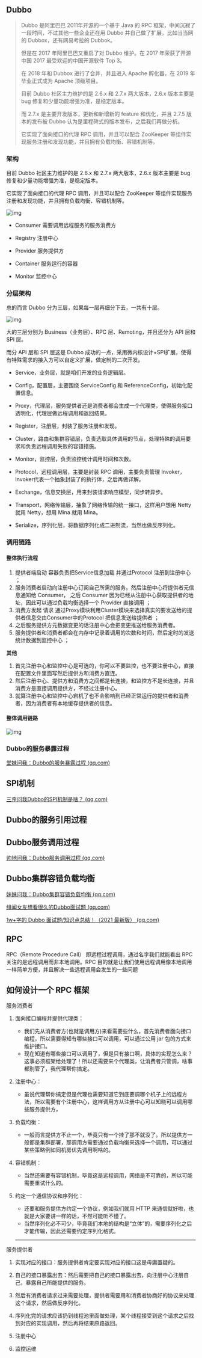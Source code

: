 





## Dubbo

> Dubbo 是阿里巴巴 2011年开源的一个基于 Java 的 RPC 框架，中间沉寂了一段时间，不过其他一些企业还在用 Dubbo 并自己做了扩展，比如当当网的 Dubbox，还有网易考拉的 Dubbok。
>
> 但是在 2017 年阿里巴巴又重启了对 Dubbo 维护。在 2017 年荣获了开源中国 2017 最受欢迎的中国开源软件 Top 3。
>
> 在 2018 年和 Dubbox 进行了合并，并且进入 Apache 孵化器，在 2019 年毕业正式成为 Apache 顶级项目。
>
> 目前 Dubbo 社区主力维护的是 2.6.x 和 2.7.x 两大版本，2.6.x 版本主要是 bug 修复和少量功能增强为准，是稳定版本。
>
> 而 2.7.x 是主要开发版本，更新和新增新的 feature 和优化，并且 2.7.5 版本的发布被 Dubbo 认为是里程碑式的版本发布，之后我们再做分析。
>
> 它实现了面向接口的代理 RPC 调用，并且可以配合 ZooKeeper 等组件实现服务注册和发现功能，并且拥有负载均衡、容错机制等。

### 架构

目前 Dubbo 社区主力维护的是 2.6.x 和 2.7.x 两大版本，2.6.x 版本主要是 bug 修复和少量功能增强为准，是稳定版本。

它实现了面向接口的代理 RPC 调用，并且可以配合 ZooKeeper 等组件实现服务注册和发现功能，并且拥有负载均衡、容错机制等。

![img](../_media/analysis/netty/wpsC5FF.tmp.jpg) 

- Consumer 需要调用远程服务的服务消费方

- Registry	注册中心

- Provider	服务提供方

- Container  服务运行的容器

- Monitor	监控中心

### 分层架构

总的而言 Dubbo 分为三层，如果每一层再细分下去，一共有十层。

![img](../_media/analysis/netty/wpsC600.tmp.jpg) 

大的三层分别为 Business（业务层）、RPC 层、Remoting，并且还分为 API 层和 SPI 层。

而分 API 层和 SPI 层这是 Dubbo 成功的一点，采用微内核设计+SPI扩展，使得有特殊需求的接入方可以自定义扩展，做定制的二次开发。

- Service，业务层，就是咱们开发的业务逻辑层。

- Config，配置层，主要围绕 ServiceConfig 和 ReferenceConfig，初始化配置信息。

- Proxy，代理层，服务提供者还是消费者都会生成一个代理类，使得服务接口透明化，代理层做远程调用和返回结果。

- Register，注册层，封装了服务注册和发现。

- Cluster，路由和集群容错层，负责选取具体调用的节点，处理特殊的调用要求和负责远程调用失败的容错措施。

- Monitor，监控层，负责监控统计调用时间和次数。

- Protocol，远程调用层，主要是封装 RPC 调用，主要负责管理 Invoker，Invoker代表一个抽象封装了的执行体，之后再做详解。

- Exchange，信息交换层，用来封装请求响应模型，同步转异步。

- Transport，网络传输层，抽象了网络传输的统一接口，这样用户想用 Netty 就用 Netty，想用 Mina 就用 Mina。

- Serialize，序列化层，将数据序列化成二进制流，当然也做反序列化。

### 调用链路

#### 整体执行流程

1. 提供者端启动 容器负责把Service信息加载 并通过Protocol 注册到注册中心 ；
2. 服务消费者启动向注册中心订阅自己所需的服务。然后注册中心将提供者元信息通知给 Consumer， 之后 Consumer 因为已经从注册中心获取提供者的地址，因此可以通过负载均衡选择一个 Provider 直接调用  ；
3. 消费方发起 请求 通过Proxy模块利用Cluster模块来选择真实的要发送给的提供者信息交由Consumer中的Protocol 把信息发送给提供者 ；
4. 之后服务提供方元数据变更的话注册中心会把变更推送给服务消费者。
5. 服务提供者和消费者都会在内存中记录着调用的次数和时间，然后定时的发送统计数据到监控中心 ；

**其他**

1. 首先注册中心和监控中心是可选的，你可以不要监控，也不要注册中心，直接在配置文件里面写然后提供方和消费方直连。
2. 然后注册中心、提供方和消费方之间都是长连接，和监控方不是长连接，并且消费方是直接调用提供方，不经过注册中心。
3. 就算注册中心和监控中心宕机了也不会影响到已经正常运行的提供者和消费者，因为消费者有本地缓存提供者的信息。

#### 整体调用链路

![img](../_media/analysis/netty/wpsC602.tmp.jpg)

### Dubbo的服务暴露过程

[堂妹问我：Dubbo的服务暴露过程 (qq.com)](https://mp.weixin.qq.com/s?__biz=MzAwNDA2OTM1Ng==&mid=2453145897&idx=1&sn=0a5896cac1b3f0347220e9d27118fc9e&scene=21#wechat_redirect)

## SPI机制

[三歪问我Dubbo的SPI机制是啥？ (qq.com)](https://mp.weixin.qq.com/s?__biz=MzAwNDA2OTM1Ng==&mid=2453145662&idx=1&sn=0ba56d58eedca7f04b4d013b84080f31&chksm=8cfd2abdbb8aa3ab58c635d161a1040a762605afd0e2bc4c53b986fe328b9f447c657d94be33&cur_album_id=1508169304872108033&scene=189#wechat_redirect)



## Dubbo的服务引用过程



##  Dubbo服务调用过程

 [帅地问我：Dubbo服务调用过程 (qq.com)](https://mp.weixin.qq.com/s?__biz=MzAwNDA2OTM1Ng==&mid=2453146350&idx=1&sn=059e12e95c2866e54d714012bc4f7d10&chksm=8cfd286dbb8aa17b87342c0c634e0deee9a0b86d7689db241c9f9a3009886accf089d6a8a530&cur_album_id=1508169304872108033&scene=189#wechat_redirect)

## Dubbo集群容错负载均衡

[妹妹问我：Dubbo集群容错负载均衡 (qq.com)](https://mp.weixin.qq.com/s?__biz=MzAwNDA2OTM1Ng==&mid=2453146754&idx=1&sn=09b152f913dd30702de0be8ba81c8fca&chksm=8cfd2e01bb8aa71712f194be79d2123dda33e1b0f1b1bb09eb3e75c142fa2b6989c21687ed39&cur_album_id=1508169304872108033&scene=189#wechat_redirect)

[绯闻女友想看很久的Dubbo面试题 (qq.com)](https://mp.weixin.qq.com/s?__biz=MzAwNDA2OTM1Ng==&mid=2453146800&idx=1&sn=f37dcf0b4f5a07910efe529634a9ac62&chksm=8cfd2e33bb8aa725ef5677c1bf76150f351d14c2bad23c3ca2d9ea0ca2296f23ad42cc224c93&cur_album_id=1508169304872108033&scene=189#wechat_redirect)

[1w+字的 Dubbo 面试题/知识点总结！（2021 最新版） (qq.com)](https://mp.weixin.qq.com/s/2qSA6aJn6KRXrATVE44k0w)

## RPC

RPC（Remote Procedure Call） 即远程过程调用，通过名字我们就能看出 RPC 关注的是远程调用而非本地调用。RPC 目的就是让我们使用远程调用像本地调用一样简单方便，并且解决一些远程调用会发生的一些问题

## 如何设计一个 RPC 框架

服务消费者

1. 面向接口编程并提供代理类：

   - 我们先从消费者方(也就是调用方)来看需要些什么，首先消费者面向接口编程，所以需要得知有哪些接口可以调用，可以通过公用 jar 包的方式来维护接口。
   - 现在知道有哪些接口可以调用了，但是只有接口啊，具体的实现怎么来？这事必须框架给处理了！所以还需要来个代理类，让消费者只管调，啥事都别管了，我代理帮你搞定。

2. 注册中心：

   - 虽说代理帮你搞定但是代理也需要知道它到底要调哪个机子上的远程方法，所以需要有个注册中心，这样调用方从注册中心可以知晓可以调用哪些服务提供方，

3. 负载均衡：

   - 一般而言提供方不止一个，毕竟只有一个挂了那不就没了。所以提供方一般都是集群部署，那调用方需要通过负载均衡来选择一个调用，可以通过某些策略例如同机房优先调用啊啥的。

4. 容错机制：

   - 当然还需要有容错机制，毕竟这是远程调用，网络是不可靠的，所以可能需要重试什么的。

5. 约定一个通信协议和序列化：

   - 还要和服务提供方约定一个协议，例如我们就用 HTTP 来通信就好啦，也就是大家要讲一样的话，不然可能听不懂了。
   - 当然序列化必不可少，毕竟我们本地的结构是“立体”的，需要序列化之后才能传输，因此还需要约定序列化格式。

   ------

服务提供者

1. 实现对应的接口：服务提供者肯定要实现对应的接口这是毋庸置疑的。

2. 自己的接口暴露出去：然后需要把自己的接口暴露出去，向注册中心注册自己，暴露自己所能提供的服务。

3. 然后有消费者请求过来需要处理，提供者需要用和消费者协商好的协议来处理这个请求，然后做反序列化。

4. 序列化完的请求应该扔到线程池里面做处理，某个线程接受到这个请求之后找到对应的实现调用，然后再将结果原路返回。

5. 注册中心

6. 监控运维
